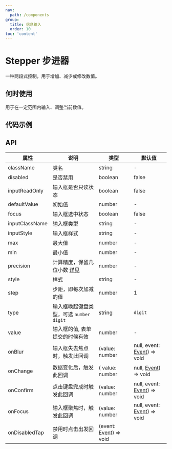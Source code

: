 ```yaml
---
nav:
  path: /components
group:
  title: 信息输入
  order: 10
toc: 'content'
---
```


# Stepper 步进器

<code src="../../docs/components/compatibility.tsx" inline="true"></code>

一种两段式控制，用于增加、减少或修改数值。

## 何时使用

用于在一定范围内输入、调整当前数值。

## 代码示例

<code src='pages/Stepper/index'></code>

## API

| 属性           | 说明                                                                                | 类型                                                                              | 默认值                                                                                 |
| -------------- | ----------------------------------------------------------------------------------- | --------------------------------------------------------------------------------- | -------------------------------------------------------------------------------------- |
| className      | 类名                                                                                | string                                                                            | -                                                                                      |
| disabled       | 是否禁用                                                                            | boolean                                                                           | false                                                                                  |
| inputReadOnly  | 输入框是否只读状态                                                                  | boolean                                                                           | false                                                                                  |
| defaultValue   | 初始值                                                                              | number                                                                            | -                                                                                      |
| focus          | 输入框选中状态                                                                      | boolean                                                                           | false                                                                                  |
| inputClassName | 输入框类型                                                                          | string                                                                            | -                                                                                      |
| inputStyle     | 输入框样式                                                                          | string                                                                            | -                                                                                      |
| max            | 最大值                                                                              | number                                                                            | -                                                                                      |
| min            | 最小值                                                                              | number                                                                            | -                                                                                      |
| precision      | 计算精度，保留几位小数 [详见](https://github.com/ant-design/ant-design/issues/5998) | number                                                                            | -                                                                                      |
| style          | 样式                                                                                | string                                                                            | -                                                                                      |
| step           | 步距，即每次加减的值                                                                | number                                                                            | 1                                                                                      |
| type           | 输入框唤起键盘类型，可选 `number` `digit`                                           | string                                                                            | `digit`                                                                                |
| value          | 输入框的值, 表单提交的时候有效                                                      | number                                                                            | -                                                                                      |
| onBlur         | 输入框失去焦点时，触发此回调                                                        | (value: number                                                                    | null, event: [Event](https://opendocs.alipay.com/mini/framework/event-object)) => void |
| onChange       | 数据变化后，触发此回调                                                              | ( value: number                                                                   | null, [Event](https://opendocs.alipay.com/mini/framework/event-object)) => void        |
| onConfirm      | 点击键盘完成时触发此回调                                                            | (value: number                                                                    | null, event: [Event](https://opendocs.alipay.com/mini/framework/event-object)) => void |
| onFocus        | 输入框聚焦时，触发此回调                                                            | (value: number                                                                    | null, event: [Event](https://opendocs.alipay.com/mini/framework/event-object)) => void |
| onDisabledTap  | 禁用时点击出发回调                                                                  | (event: [Event](https://opendocs.alipay.com/mini/framework/event-object)) => void |
